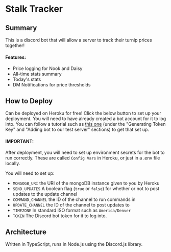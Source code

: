 # Stalk Tracker

## Summary

This is a discord bot that will allow a server to track their turnip prices together!

#### Features:
+ Price logging for Nook and Daisy
+ All-time stats summary
+ Today's stats
+ DM Notifications for price thresholds

## How to Deploy

Can be deployed on Heroku for free! Click the below button to set up your deployment. You will need to have already created a bot account for it to log into. You can follow a tutorial such as [this one](https://medium.com/davao-js/2019-tutorial-creating-your-first-simple-discord-bot-47fc836a170b) (under the "Generating Token Key" and "Adding bot to our test server" sections) to get that set up.


#### IMPORTANT: 
After deployment, you will need to set up environment secrets for the bot to run correctly. These are called `Config Vars` in Heroku, or just in a .env file locally.

You will need to set up:
+ `MONGOGB_URI` the URI of the mongoDB instance given to you by Heroku
+ `SEND_UPDATES` A boolean flag (`true` or `false`) for whether or not to post updates to the update channel
+ `COMMAND_CHANNEL` the ID of the channel to run commands in
+ `UPDATE_CHANNEL` the ID of the channel to post updates to 
+ `TIMEZONE` In standard ISO format such as `America/Denver`
+ `TOKEN` The Discord bot token for it to log into.
  
## Architecture

Written in TypeScript, runs in Node.js using the Discord.js library.


